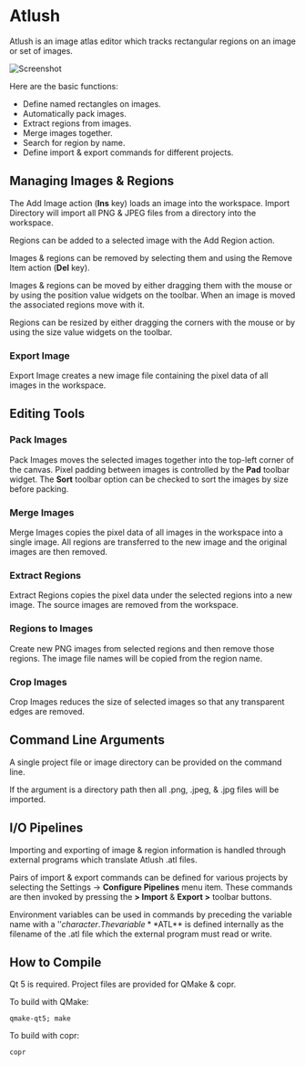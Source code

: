Atlush
======

Atlush is an image atlas editor which tracks rectangular regions on an
image or set of images.

![Screenshot](http://outguard.sourceforge.net/images/atlush-0.1.png)

Here are the basic functions:

  * Define named rectangles on images.
  * Automatically pack images.
  * Extract regions from images.
  * Merge images together.
  * Search for region by name.
  * Define import & export commands for different projects.


Managing Images & Regions
-------------------------

The Add Image action (**Ins** key) loads an image into the workspace.
Import Directory will import all PNG & JPEG files from a directory into
the workspace.

Regions can be added to a selected image with the Add Region action.

Images & regions can be removed by selecting them and using the Remove Item
action (**Del** key).

Images & regions can be moved by either dragging them with the mouse or by
using the position value widgets on the toolbar.  When an image is moved the
associated regions move with it.

Regions can be resized by either dragging the corners with the mouse or by
using the size value widgets on the toolbar.

### Export Image

Export Image creates a new image file containing the pixel data of all images
in the workspace.


Editing Tools
-------------

### Pack Images

Pack Images moves the selected images together into the top-left corner
of the canvas.  Pixel padding between images is controlled by the **Pad**
toolbar widget.  The **Sort** toolbar option can be checked to sort the
images by size before packing.

### Merge Images

Merge Images copies the pixel data of all images in the workspace into a
single image.  All regions are transferred to the new image and the original
images are then removed.

### Extract Regions

Extract Regions copies the pixel data under the selected regions into a new
image.  The source images are removed from the workspace.

### Regions to Images

Create new PNG images from selected regions and then remove those regions.
The image file names will be copied from the region name.

### Crop Images

Crop Images reduces the size of selected images so that any transparent edges
are removed.


Command Line Arguments
----------------------

A single project file or image directory can be provided on the command line.

If the argument is a directory path then all .png, .jpeg, & .jpg files will
be imported.


I/O Pipelines
-------------

Importing and exporting of image & region information is handled through
external programs which translate Atlush .atl files.

Pairs of import & export commands can be defined for various projects by
selecting the Settings -> **Configure Pipelines** menu item.  These commands
are then invoked by pressing the **> Import** & **Export >** toolbar buttons.

Environment variables can be used in commands by preceding the variable name
with a '$' character.  The variable **$ATL** is defined internally as the
filename of the .atl file which the external program must read or write.


How to Compile
--------------

Qt 5 is required.  Project files are provided for QMake & copr.

To build with QMake:

    qmake-qt5; make

To build with copr:

    copr
